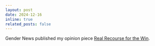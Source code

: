 ```yaml
---
layout: post
date: 2024-12-16
inline: true
related_posts: false
---
```


Gender News published my opinion piece [Real Recourse for the Win](https://gender.stanford.edu/news/opinion-real-recourse-win).
